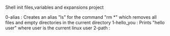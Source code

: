 Shell init files,variables and expansions project

0-alias : Creates an alias "ls" for the command "rm *" which removes all files and empty directories in the current directory
1-hello_you : Prints "hello user" where user is the current linux user
2-path :
